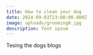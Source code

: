 ```yaml
---
title: How to clean your dog
date: 2024-09-03T23:08:00.000Z
image: uploads/grooming0.jpg
description: Text ipsum
---
```

Tesing the dogs blogs
